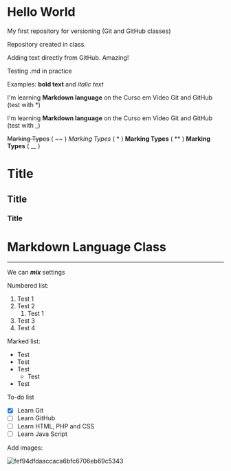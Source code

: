 # Hello World
 My first repository for versioning (Git and GitHub classes)

 Repository created in class.
 
 Adding text directly from GitHub. Amazing!
 
 Testing .md in practice
 
 Examples: **bold text** and *italic text*
 
 I'm learning **Markdown language** on the Curso em Vídeo Git and GitHub (test with *) 
 
 I'm learning __Markdown language__ on the Curso em Vídeo Git and GitHub (test with _)
 
 ~~Marking Types~~ ( ~~ )
 *Marking Types* ( * )
 **Marking Types** ( ** )
 __Marking Types__ ( __ )
 
 # Title
 
 ## Title
 
 ### Title

# Markdown Language Class
***

We can _**mix**_ settings

Numbered list:
1. Test 1
2. Test 2
   1. Test 1
4. Test 3
5. Test 4

Marked list:
* Test
* Test
* Test
   * Test
* Test 


To-do list

- [x] Learn Git
- [ ] Learn GitHub
- [ ] Learn HTML, PHP and CSS
- [ ] Learn Java Script 

Add images:

![fef94dfdaaccaca6bfc6706eb69c5343](https://user-images.githubusercontent.com/48282400/134763531-f2e83715-5fe0-493a-8517-d99f2e032652.jpg)
